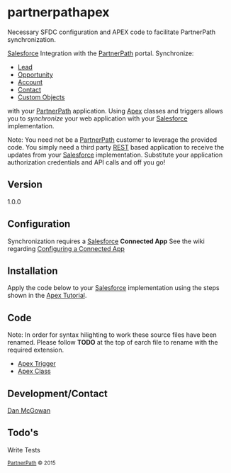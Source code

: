 # partnerpathapex
Necessary SFDC configuration and APEX code to facilitate PartnerPath synchronization. 

[Salesforce] Integration with the [PartnerPath] portal. Synchronize:
  - [Lead]
  - [Opportunity]
  - [Account]
  - [Contact]
  - [Custom Objects]

with your [PartnerPath] application. Using [Apex] classes and triggers allows you to *synchronize* your web application with your [Salesforce] implementation.

Note: You need not be a [PartnerPath] customer to leverage the provided code. You simply need a third party [REST] based application to receive the updates from your [Salesforce] implementation. Substitute your application authorization credentials and API calls and off you go!

## Version
1.0.0

## Configuration
Synchronization requires a [Salesforce] **Connected App**
See the wiki regarding [Configuring a Connected App]
## Installation
Apply the code below to your [Salesforce] implementation using the steps shown in the [Apex Tutorial].
## Code
Note: In order for syntax hilighting to work these source files have been renamed. Please follow **TODO** at the top of earch file to rename with the required extension.

+    [Apex Trigger]
+    [Apex Class]

## Development/Contact
[Dan McGowan]

## Todo's

Write Tests


<sub>[PartnerPath] &copy; 2015</sub>

[Dan McGowan]:<mailto:dmcgowan@partner-path.com>
[account]:https://developer.salesforce.com/docs/atlas.en-us.api.meta/api/sforce_api_objects_account.htm#topic-title
[opportunity]:https://developer.salesforce.com/docs/atlas.en-us.api.meta/api/sforce_api_objects_opportunity.htm#topic-title
[contact]:https://developer.salesforce.com/docs/atlas.en-us.api.meta/api/sforce_api_objects_contact.htm#topic-title
[lead]:https://developer.salesforce.com/docs/atlas.en-us.api.meta/api/sforce_api_objects_lead.htm#topic-title
[custom objects]:https://developer.salesforce.com/docs/atlas.en-us.api.meta/api/sforce_api_objects_custom_objects.htm
[partnerpath]:http://demopath.test.amazonconsulting.com/api/v1/
[salesforce]:http://salesforce.com
[rest]:http://www.restapitutorial.com/lessons/whatisrest.html
[apex]:https://developer.salesforce.com/docs/atlas.en-us.apexcode.meta/apexcode/
[apex trigger]:https://github.com/dantmcgowan/partnerpathapex/blob/master/src/apex/triggers/PPDealUpdate.apxt
[apex class]:https://github.com/dantmcgowan/partnerpathapex/blob/master/src/apex/classes/PartnerPathREST.apxc
[apex tutorial]:https://developer.salesforce.com/docs/atlas.en-us.apexcode.meta/apexcode/apex_qs_HelloWorld.htm
[configuring a connected app]:https://github.com/dantmcgowan/partnerpathapex/wiki
